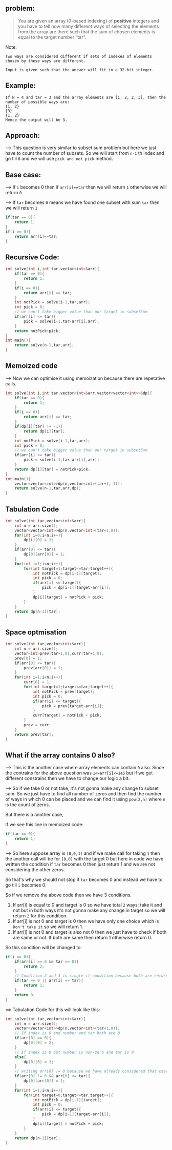 ## problem:

>You are given an array (0-based indexing) of **positive** integers and you have to tell how many different ways of selecting the elements from the array are there such that the sum of chosen elements is equal to the target number “tar”.

Note:

```
Two ways are considered different if sets of indexes of elements chosen by these ways are different.

Input is given such that the answer will fit in a 32-bit integer.
```

## Example:

```
If N = 4 and tar = 3 and the array elements are [1, 2, 2, 3], then the number of possible ways are:
{1, 2}
{3}
{1, 2}
Hence the output will be 3.
```

## Approach:

--> This question is very similar to subset sum problem but here we just have to count the number of subsets. So we will start from `n-1` th index and go till `0` and we will use `pick and not pick` method.

## Base case:

--> If `i` becomes 0 then if `arr[i]==tar` then we will return `1` otherwise we will return `0`

--> If `tar` becomes `0` means we have found one subset with sum `tar` then we will return `1`

```cpp
if(tar == 0){
	return 1;
}
if(i == 0){
	return arr[i]==tar;
}
```

## Recursive Code:

```cpp
int solve(int i,int tar,vector<int>&arr){
	if(tar == 0){
		return 1;
	}
	if(i == 0){
		return arr[i] == tar;
	}
	int notPick = solve(i-1,tar,arr);
	int pick = 0;
	// we can't take bigger value than our target in subsetSum
	if(arr[i] <= tar){
		pick = solve(i-1,tar-arr[i],arr);
	}
	return notPick+pick;
}
int main(){
	return solve(n-1,tar,arr);
}
```

## Memoized code

--> Now we can optimise it using memoization because there are repetative calls.

```cpp
int solve(int i,int tar,vector<int>&arr,vector<vector<int>>&dp){
	if(tar == 0){
		return 1;
	}
	if(i == 0){
		return arr[i] == tar;
	}
	if(dp[i][tar] != -1){
		return dp[i][tar];
	}
	int notPick = solve(i-1,tar,arr);
	int pick = 0;
	// we can't take bigger value than our target in subsetSum
	if(arr[i] <= tar){
		pick = solve(i-1,tar-arr[i],arr);
	}
	return dp[i][tar] = notPick+pick;
}
int main(){
	vector<vector<int>>dp(n,vector<int>(tar+1,-1));
	return solve(n-1,tar,arr,dp);
}
```

## Tabulation Code

```cpp
int solve(int tar,vector<int>&arr){
	int n = arr.size();
	vector<vector<int>>dp(n,vector<int>(tar+1,0));
	for(int i=0;i<n;i++){
		dp[i][0] = 1;
	}
	if(arr[0] <= tar){
		dp[0][arr[0]] = 1;
	}
	for(int i=1;i<n;i++){
		for(int target=1;target<=tar;target++){
			int notPick = dp[i-1][target];
			int pick = 0;
			if(arr[i] <= target){
				pick = dp[i-1][target-arr[i]];
			}
			dp[i][target] = notPick + pick;
		}
	}
	return dp[n-1][tar];
}
```

## Space optmisation 

```cpp
int solve(int tar,vector<int>&arr){
	int n = arr.size();
	vector<int>prev(tar+1,0),curr(tar+1,0);
	prev[0] = 1;
	if(arr[0] <= tar){
		prev[arr[0]] = 1;
	}
	for(int i=1;i<n;i++){
		curr[0] = 1;
		for(int target=1;target<=tar;target++){
			int notPick = prev[target];
			int pick = 0;
			if(arr[i] <= target){
				pick = prev[target-arr[i]];
			}
			curr[target] = notPick + pick;
		}
		prev = curr;
	}
	return prev[tar];
}
```

## What if the array contains 0 also?

--> This is the another case where array elements can contain `0` also. Since the contrains for the above question was `1<=arr[i]<=1e5` but if we get different constrains then we have to change our logic a bit.

--> So if we take 0 or not take, it's not gonna make any change to subset sum. So we just have to find all number of zeros and then find the number of ways in which 0 can be placed and we can find it using `pow(2,n)` where `n` is the count of zeros.

But there is a another case,

If we see this line in memoized code:

```cpp
if(tar == 0){
	return 1;
}
```

--> So here suppose array is `[0,0,1]` and if we make call for taking `1` then the another call will be for `[0,0]` with the target 0 but here in code we have written the condition if `tar` becomes 0 then just return 1 and we are not considering the other zeros.

So that's why we should not stop if `tar` becomes 0 and instead we have to go till `i` becomes 0.

So if we remove the above code then we have 3 conditions.

1. If arr[i] is equal to 0 and target is 0 so we have total `2` ways: take it and not but in both ways it's not gonna make any change in target so we will return `2` for this condition.
2. If arr[i] is not 0 and target is 0 then we have only one choice which is `Don't take it` so we will return 1.
3. If arr[i] is not 0 and target is also not 0 then we just have to check if both are same or not. If both are same then return 1 otherwise return 0.

So this condition will be changed to:

```cpp
if(i == 0){
	if(arr[i] == 0 && tar == 0){
		return 2;
	}
	// Condition 2 and 3 in single if condition because both are returning 1
	if(tar == 0 || arr[i] == tar){
		return 1;
	}
	return 0;
}
```

==> Tabulation Code for this will look like this:


```cpp
int solve(int tar,vector<int>&arr){
	int n = arr.size();
	vector<vector<int>>dp(n,vector<int>(tar+1,0));
	// If index is 0 and number and tar both are 0
	if(arr[0] == 0){
		dp[0][0] = 2;
	}
	// If index is 0 but number is non-zero and tar is 0
	else{
		dp[0][0] = 1;
	}
	// writing arr[0] != 0 because we have already considered that case above
	if(arr[0] != 0 && arr[0] <= tar){
		dp[0][arr[0]] = 1;
	}
	for(int i=1;i<n;i++){
		for(int target=0;target<=tar;target++){
			int notPick = dp[i-1][target];
			int pick = 0;
			if(arr[i] <= target){
				pick = dp[i-1][target-arr[i]];
			}
			dp[i][target] = notPick + pick;
		}
	}
	return dp[n-1][tar];
}
```